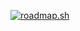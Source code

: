 [![roadmap.sh](https://roadmap.sh/card/tall/66b39debe70e3d5622902efa?variant=dark&roadmaps=cyber-security%2Ccomputer-science)](https://roadmap.sh)
<!---
BlackhandHermes/BlackhandHermes is a ✨ special ✨ repository because its `README.md` (this file) appears on your GitHub profile.
You can click the Preview link to take a look at your changes.
--->
